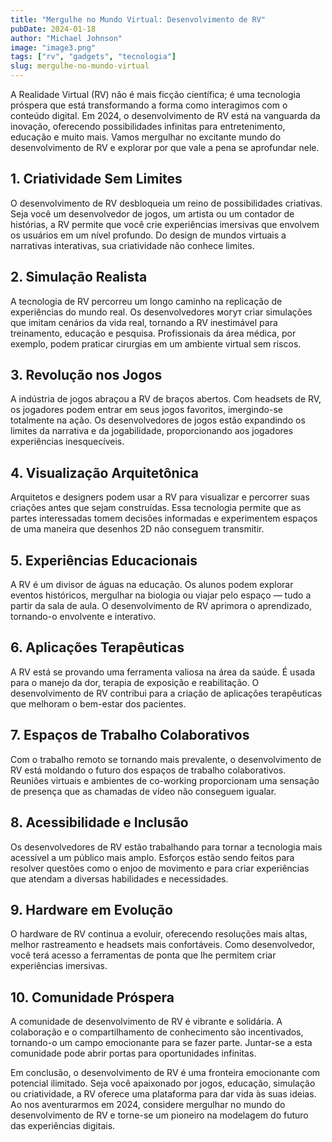 ```yaml
---
title: "Mergulhe no Mundo Virtual: Desenvolvimento de RV"
pubDate: 2024-01-18
author: "Michael Johnson"
image: "image3.png"
tags: ["rv", "gadgets", "tecnologia"]
slug: mergulhe-no-mundo-virtual
---
```


A Realidade Virtual (RV) não é mais ficção científica; é uma tecnologia próspera que está transformando a forma como interagimos com o conteúdo digital. Em 2024, o desenvolvimento de RV está na vanguarda da inovação, oferecendo possibilidades infinitas para entretenimento, educação e muito mais. Vamos mergulhar no excitante mundo do desenvolvimento de RV e explorar por que vale a pena se aprofundar nele.

## **1. Criatividade Sem Limites**

O desenvolvimento de RV desbloqueia um reino de possibilidades criativas. Seja você um desenvolvedor de jogos, um artista ou um contador de histórias, a RV permite que você crie experiências imersivas que envolvem os usuários em um nível profundo. Do design de mundos virtuais a narrativas interativas, sua criatividade não conhece limites.

## **2. Simulação Realista**

A tecnologia de RV percorreu um longo caminho na replicação de experiências do mundo real. Os desenvolvedores могут criar simulações que imitam cenários da vida real, tornando a RV inestimável para treinamento, educação e pesquisa. Profissionais da área médica, por exemplo, podem praticar cirurgias em um ambiente virtual sem riscos.

## **3. Revolução nos Jogos**

A indústria de jogos abraçou a RV de braços abertos. Com headsets de RV, os jogadores podem entrar em seus jogos favoritos, imergindo-se totalmente na ação. Os desenvolvedores de jogos estão expandindo os limites da narrativa e da jogabilidade, proporcionando aos jogadores experiências inesquecíveis.

## **4. Visualização Arquitetônica**

Arquitetos e designers podem usar a RV para visualizar e percorrer suas criações antes que sejam construídas. Essa tecnologia permite que as partes interessadas tomem decisões informadas e experimentem espaços de uma maneira que desenhos 2D não conseguem transmitir.

## **5. Experiências Educacionais**

A RV é um divisor de águas na educação. Os alunos podem explorar eventos históricos, mergulhar na biologia ou viajar pelo espaço — tudo a partir da sala de aula. O desenvolvimento de RV aprimora o aprendizado, tornando-o envolvente e interativo.

## **6. Aplicações Terapêuticas**

A RV está se provando uma ferramenta valiosa na área da saúde. É usada para o manejo da dor, terapia de exposição e reabilitação. O desenvolvimento de RV contribui para a criação de aplicações terapêuticas que melhoram o bem-estar dos pacientes.

## **7. Espaços de Trabalho Colaborativos**

Com o trabalho remoto se tornando mais prevalente, o desenvolvimento de RV está moldando o futuro dos espaços de trabalho colaborativos. Reuniões virtuais e ambientes de co-working proporcionam uma sensação de presença que as chamadas de vídeo não conseguem igualar.

## **8. Acessibilidade e Inclusão**

Os desenvolvedores de RV estão trabalhando para tornar a tecnologia mais acessível a um público mais amplo. Esforços estão sendo feitos para resolver questões como o enjoo de movimento e para criar experiências que atendam a diversas habilidades e necessidades.

## **9. Hardware em Evolução**

O hardware de RV continua a evoluir, oferecendo resoluções mais altas, melhor rastreamento e headsets mais confortáveis. Como desenvolvedor, você terá acesso a ferramentas de ponta que lhe permitem criar experiências imersivas.

## **10. Comunidade Próspera**

A comunidade de desenvolvimento de RV é vibrante e solidária. A colaboração e o compartilhamento de conhecimento são incentivados, tornando-o um campo emocionante para se fazer parte. Juntar-se a esta comunidade pode abrir portas para oportunidades infinitas.

Em conclusão, o desenvolvimento de RV é uma fronteira emocionante com potencial ilimitado. Seja você apaixonado por jogos, educação, simulação ou criatividade, a RV oferece uma plataforma para dar vida às suas ideias. Ao nos aventurarmos em 2024, considere mergulhar no mundo do desenvolvimento de RV e torne-se um pioneiro na modelagem do futuro das experiências digitais.
